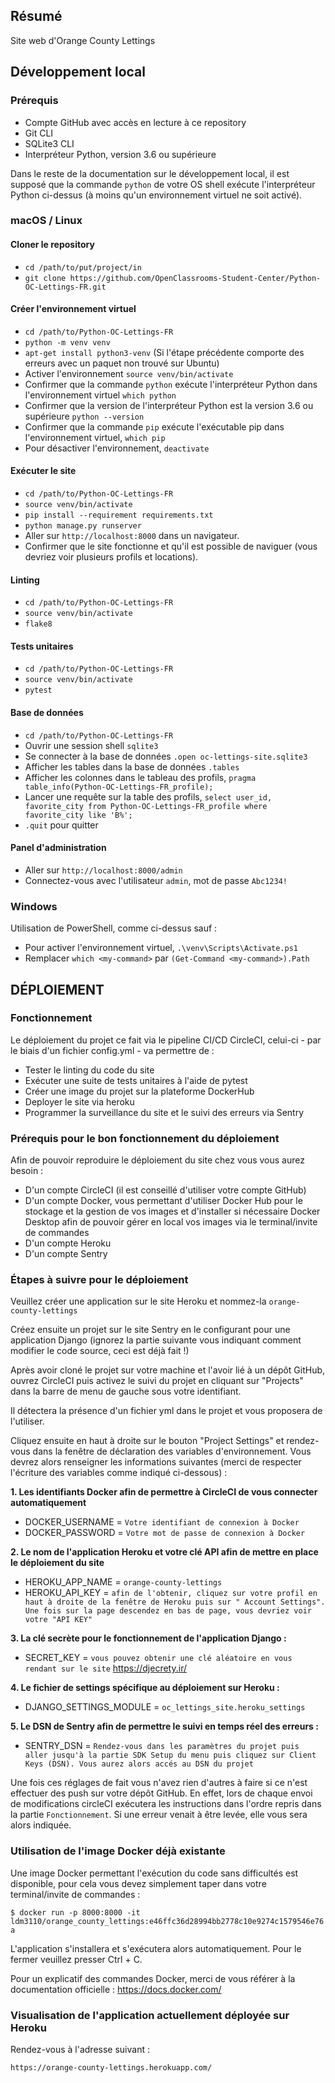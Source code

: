 ## Résumé

Site web d'Orange County Lettings

## Développement local

### Prérequis

- Compte GitHub avec accès en lecture à ce repository
- Git CLI
- SQLite3 CLI
- Interpréteur Python, version 3.6 ou supérieure

Dans le reste de la documentation sur le développement local, il est supposé que la commande `python` de votre OS shell
exécute l'interpréteur Python ci-dessus (à moins qu'un environnement virtuel ne soit activé).

### macOS / Linux

#### Cloner le repository

- `cd /path/to/put/project/in`
- `git clone https://github.com/OpenClassrooms-Student-Center/Python-OC-Lettings-FR.git`

#### Créer l'environnement virtuel

- `cd /path/to/Python-OC-Lettings-FR`
- `python -m venv venv`
- `apt-get install python3-venv` (Si l'étape précédente comporte des erreurs avec un paquet non trouvé sur Ubuntu)
- Activer l'environnement `source venv/bin/activate`
- Confirmer que la commande `python` exécute l'interpréteur Python dans l'environnement virtuel
  `which python`
- Confirmer que la version de l'interpréteur Python est la version 3.6 ou supérieure `python --version`
- Confirmer que la commande `pip` exécute l'exécutable pip dans l'environnement virtuel, `which pip`
- Pour désactiver l'environnement, `deactivate`

#### Exécuter le site

- `cd /path/to/Python-OC-Lettings-FR`
- `source venv/bin/activate`
- `pip install --requirement requirements.txt`
- `python manage.py runserver`
- Aller sur `http://localhost:8000` dans un navigateur.
- Confirmer que le site fonctionne et qu'il est possible de naviguer (vous devriez voir plusieurs profils et locations).

#### Linting

- `cd /path/to/Python-OC-Lettings-FR`
- `source venv/bin/activate`
- `flake8`

#### Tests unitaires

- `cd /path/to/Python-OC-Lettings-FR`
- `source venv/bin/activate`
- `pytest`

#### Base de données

- `cd /path/to/Python-OC-Lettings-FR`
- Ouvrir une session shell `sqlite3`
- Se connecter à la base de données `.open oc-lettings-site.sqlite3`
- Afficher les tables dans la base de données `.tables`
- Afficher les colonnes dans le tableau des profils, `pragma table_info(Python-OC-Lettings-FR_profile);`
- Lancer une requête sur la table des
  profils, `select user_id, favorite_city from Python-OC-Lettings-FR_profile where favorite_city like 'B%';`
- `.quit` pour quitter

#### Panel d'administration

- Aller sur `http://localhost:8000/admin`
- Connectez-vous avec l'utilisateur `admin`, mot de passe `Abc1234!`

### Windows

Utilisation de PowerShell, comme ci-dessus sauf :

- Pour activer l'environnement virtuel, `.\venv\Scripts\Activate.ps1`
- Remplacer `which <my-command>` par `(Get-Command <my-command>).Path`

## DÉPLOIEMENT

### Fonctionnement

Le déploiement du projet ce fait via le pipeline CI/CD CircleCI, celui-ci - par le biais d'un fichier config.yml - va
permettre de :

- Tester le linting du code du site
- Exécuter une suite de tests unitaires à l'aide de pytest
- Créer une image du projet sur la plateforme DockerHub
- Deployer le site via heroku
- Programmer la surveillance du site et le suivi des erreurs via Sentry

### Prérequis pour le bon fonctionnement du déploiement

Afin de pouvoir reproduire le déploiement du site chez vous vous aurez besoin :

- D'un compte CircleCI (il est conseillé d'utiliser votre compte GitHub)
- D'un compte Docker, vous permettant d'utiliser Docker Hub pour le stockage et la gestion de vos images et d'installer
  si nécessaire Docker Desktop afin de pouvoir gérer en local vos images via le terminal/invite de commandes
- D'un compte Heroku
- D'un compte Sentry

### Étapes à suivre pour le déploiement

Veuillez créer une application sur le site Heroku et nommez-la `orange-county-lettings`

Créez ensuite un projet sur le site Sentry en le configurant pour une application Django (ignorez la partie suivante
vous indiquant comment modifier le code source, ceci est déjà fait !)

Après avoir cloné le projet sur votre machine et l'avoir lié à un dépôt GitHub, ouvrez CircleCI puis activez le suivi du
projet en cliquant sur "Projects" dans la barre de menu de gauche sous votre identifiant.

Il détectera la présence d'un fichier yml dans le projet et vous proposera de l'utiliser.

Cliquez ensuite en haut à droite sur le bouton "Project Settings" et rendez-vous dans la fenêtre de déclaration des
variables d'environnement. Vous devrez alors renseigner les informations suivantes (merci de respecter l'écriture des
variables comme indiqué ci-dessous) :

**1. Les identifiants Docker afin de permettre à CircleCI de vous connecter automatiquement**

- DOCKER_USERNAME = `Votre identifiant de connexion à Docker`
- DOCKER_PASSWORD = `Votre mot de passe de connexion à Docker`

**2. Le nom de l'application Heroku et votre clé API afin de mettre en place le déploiement du site**

- HEROKU_APP_NAME = `orange-county-lettings`
- HEROKU_API_KEY = `afin de l'obtenir, cliquez sur votre profil en haut à droite de la fenêtre de Heroku puis sur "
  Account Settings". Une fois sur la page descendez en bas de page, vous devriez voir votre "API KEY"`

**3. La clé secrète pour le fonctionnement de l'application Django :**

- SECRET_KEY = `vous pouvez obtenir une clé aléatoire en vous rendant sur le site` https://djecrety.ir/

**4. Le fichier de settings spécifique au déploiement sur Heroku :**

- DJANGO_SETTINGS_MODULE = `oc_lettings_site.heroku_settings`

**5. Le DSN de Sentry afin de permettre le suivi en temps réel des erreurs :**

- SENTRY_DSN
  = `Rendez-vous dans les paramètres du projet puis aller jusqu'à la partie SDK Setup du menu puis cliquez sur Client Keys (DSN). Vous aurez alors accés au DSN du projet`

Une fois ces réglages de fait vous n'avez rien d'autres à faire si ce n'est effectuer des push sur votre dépôt GitHub.
En effet, lors de chaque envoi de modifications circleCI exécutera les instructions dans l'ordre repris dans la partie
`Fonctionnement`. Si une erreur venait à être levée, elle vous sera alors indiquée.

### Utilisation de l'image Docker déjà existante

Une image Docker permettant l'exécution du code sans difficultés est disponible, pour cela vous devez simplement taper
dans votre terminal/invite de commandes :

`
$ docker run -p 8000:8000 -it ldm3110/orange_county_lettings:e46ffc36d28994bb2778c10e9274c1579546e76a
`

L'application s'installera et s'exécutera alors automatiquement. Pour le fermer veuillez presser Ctrl + C.

Pour un explicatif des commandes Docker, merci de vous référer à la documentation officielle : https://docs.docker.com/

### Visualisation de l'application actuellement déployée sur Heroku

Rendez-vous à l'adresse suivant :

`
https://orange-county-lettings.herokuapp.com/
`